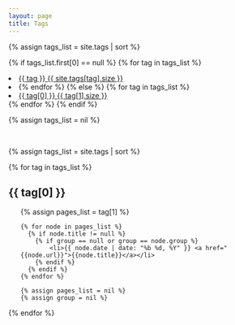 ```yaml
---
layout: page
title: Tags
---
```


<div class='list-group'>
  {% assign tags_list = site.tags | sort %}

  {% if tags_list.first[0] == null %}
    {% for tag in tags_list %}
      <li><a href="/tags#{{ tag }}-ref" class='list-group-item'>
        {{ tag }} <span class='badge'>{{ site.tags[tag].size }}</span>
      </a><li>
    {% endfor %}
  {% else %}
    {% for tag in tags_list %}
      <li><a href="/tags#{{ tag[0] }}-ref" class='list-group-item'>
        {{ tag[0] }} <span class='custom-badge'>{{ tag[1].size }}</span>
      </a></li>
    {% endfor %}
  {% endif %}

  {% assign tags_list = nil %}
</div>
<br>

{% assign tags_list = site.tags | sort %}

{% for tag in tags_list %}
  <h2 class='tag-header' id="{{ tag[0] }}-ref">{{ tag[0] }}</h2>
  <ul>
    {% assign pages_list = tag[1] %}

    {% for node in pages_list %}
      {% if node.title != null %}
        {% if group == null or group == node.group %}
            <li>{{ node.date | date: "%b %d, %Y" }} <a href="{{node.url}}">{{node.title}}</a></li>
        {% endif %}
      {% endif %}
    {% endfor %}

    {% assign pages_list = nil %}
    {% assign group = nil %}
  </ul>
{% endfor %}
